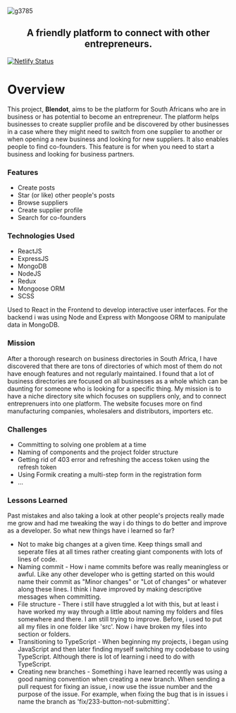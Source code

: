 ![g3785](https://user-images.githubusercontent.com/42877124/197236025-9c9601c6-3903-4688-83cf-ef8e225eb9b8.jpg)

<h2 align="center"> A friendly platform to connect with other entrepreneurs. </h2>

[![Netlify Status](https://api.netlify.com/api/v1/badges/e8d4a814-115f-4457-b1b3-1d04dfca333e/deploy-status)](https://app.netlify.com/sites/blendot/deploys)

# Overview
This project, **Blendot**, aims to be the platform for South Africans who are in business or has potential to become an entrepreneur. The platform helps businesses to create supplier profile and be discovered by other businesses in a case where they might need to switch from one supplier to another or when opening a new business and looking for new suppliers. It also enables people to find co-founders. This feature is for when you need to start a business and looking for business partners.

### Features
- Create posts
- Star (or like) other people's posts
- Browse suppliers
- Create supplier profile
- Search for co-founders

### Technologies Used
- ReactJS
- ExpressJS
- MongoDB
- NodeJS
- Redux
- Mongoose ORM
- SCSS

Used to React in the Frontend to develop interactive user interfaces.
For the backend i was using Node and Express with Mongoose ORM to manipulate data 
in MongoDB. 

### Mission
After a thorough research on business directories in South Africa, I have discovered that there are tons of directories of which most of them do not have enough features and not regularly maintained. I found that a lot of business directories are focused on all businesses as a whole which can be daunting for someone who is looking for a specific thing. My mission is to have a niche directory site which focuses on suppliers only, and to connect entreprenuers into one platform. The website focuses more on find manufacturing companies, wholesalers and distributors, importers etc.

### Challenges
* Committing to solving one problem at a time
* Naming of components and the project folder structure
* Getting rid of 403 error and refreshing the access token using the refresh token
* Using Formik creating a multi-step form in the registration form
* ...

### Lessons Learned
Past mistakes and also taking a look at other people's projects really made me grow and had me tweaking the way i do things to do better and improve as a developer. So what new things have i learned so far?
* Not to make big changes at a given time. Keep things small and seperate files at all times rather creating giant components with lots of lines of code.
* Naming commit - How i name commits before was really meaningless or awful. Like any other developer who is getting started on this would name their commit as "Minor changes" or "Lot of changes" or whatever along these lines. I think i have improved by making descriptive messages when committing.
* File structure - There i still have struggled a lot with this, but at least i have worked my way through a little about naming my folders and files somewhere and there. I am still trying to improve. Before, i used to put all my files in one folder like 'src'. Now i have broken my files into section or folders.
* Transitioning to TypeScript - When beginning my projects, i began using JavaScript and then later finding myself switching my codebase to using TypeScript. Although there is lot of learning i need to do with TypeScript.
* Creating new branches - Something i have learned recently was using a good naming convention when creating a new branch. When sending a pull request for fixing an issue, i now use the issue number and the purpose of the issue. For example, when fixing the bug that is in issues i name the branch as 'fix/233-button-not-submitting'.

